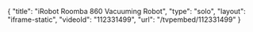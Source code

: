 {
    "title": "iRobot Roomba 860 Vacuuming Robot",
    "type": "solo",
    "layout": "iframe-static",
    "videoId": "112331499",
    "url": "\/tvpembed\/112331499"
}